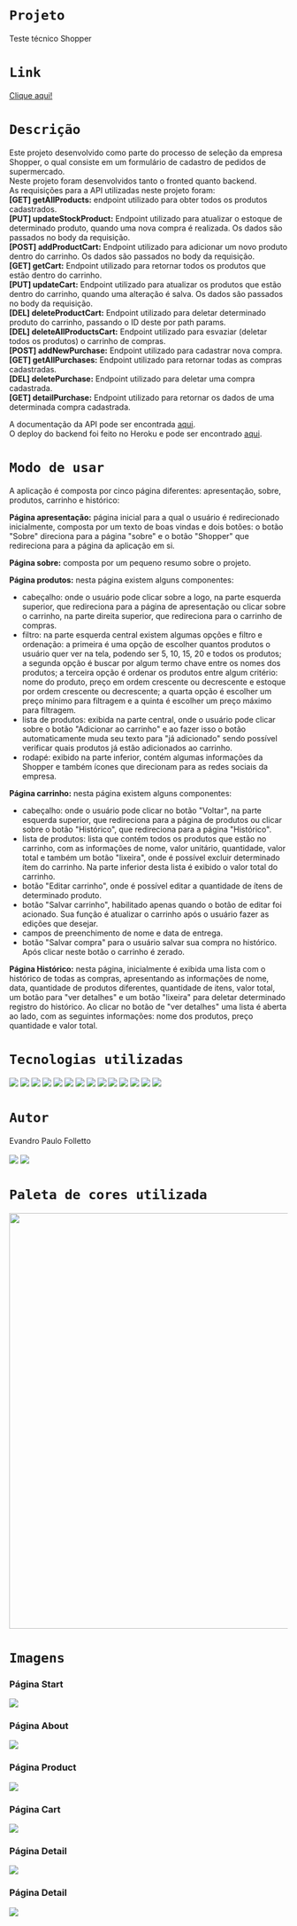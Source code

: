 # `Projeto`
Teste técnico Shopper

# `Link`
[Clique aqui!](https://folletto-shopper.surge.sh)

# `Descrição`
Este projeto desenvolvido como parte do processo de seleção da empresa Shopper, o qual consiste em um formulário de cadastro de pedidos de supermercado. </br>
Neste projeto foram desenvolvidos tanto o fronted quanto backend. </br>
As requisições para a API utilizadas neste projeto foram: </br>
**[GET] getAllProducts:** endpoint utilizado para obter todos os produtos cadastrados. </br>
**[PUT] updateStockProduct:** Endpoint utilizado para atualizar o estoque de determinado produto, quando uma nova compra é realizada. Os dados são passados no body da requisição. </br>
**[POST] addProductCart:** Endpoint utilizado para adicionar um novo produto dentro do carrinho. Os dados são passados no body da requisição. </br>
**[GET] getCart:** Endpoint utilizado para retornar todos os produtos que estão dentro do carrinho. </br>
**[PUT] updateCart:** Endpoint utilizado para atualizar os produtos que estão dentro do carrinho, quando uma alteração é salva. Os dados são passados no body da requisição. </br>
**[DEL] deleteProductCart:** Endpoint utilizado para deletar determinado produto do carrinho, passando o ID deste por path params. </br>
**[DEL] deleteAllProductsCart:** Endpoint utilizado para esvaziar (deletar todos os produtos) o carrinho de compras. </br>
**[POST] addNewPurchase:** Endpoint utilizado para cadastrar nova compra. </br>
**[GET] getAllPurchases:** Endpoint utilizado para retornar todas as compras cadastradas. </br>
**[DEL] deletePurchase:** Endpoint utilizado para deletar uma compra cadastrada. </br>
**[GET] detailPurchase:** Endpoint utilizado para retornar os dados de uma determinada compra cadastrada. </br>

A documentação da API pode ser encontrada [aqui](https://documenter.getpostman.com/view/21552787/2s83zgvRBu). </br>
O deploy do backend foi feito no Heroku e pode ser encontrado [aqui](https://folletto-shopper.herokuapp.com).

# `Modo de usar`
A aplicação é composta por cinco página diferentes: apresentação, sobre, produtos, carrinho e histórico:

**Página apresentação:** página inicial para a qual o usuário é redirecionado inicialmente, composta por um texto de boas vindas e dois botões: o botão "Sobre" direciona para a página "sobre" e o botão "Shopper" que redireciona para a página da aplicação em si.

**Página sobre:** composta por um pequeno resumo sobre o projeto.

**Página produtos:** nesta página existem alguns componentes:
- cabeçalho: onde o usuário pode clicar sobre a logo, na parte esquerda superior, que redireciona para a página de apresentação ou clicar sobre o carrinho, na parte direita superior, que redireciona para o carrinho de compras.
- filtro: na parte esquerda central existem algumas opções e filtro e ordenação: a primeira é uma opção de escolher quantos produtos o usuário quer ver na tela, podendo ser 5, 10, 15, 20 e todos os produtos; a segunda opção é buscar por algum termo chave entre os nomes dos produtos; a terceira opção é ordenar os produtos entre algum critério: nome do produto, preço em ordem crescente ou decrescente e estoque por ordem crescente ou decrescente; a quarta opção é escolher um preço mínimo para filtragem e a quinta é escolher um preço máximo para filtragem. </br>
- lista de produtos: exibida na parte central, onde o usuário pode clicar sobre o botão "Adicionar ao carrinho" e ao fazer isso o botão automaticamente muda seu texto para "já adicionado" sendo possível verificar quais produtos já estão adicionados ao carrinho. </br>
- rodapé: exibido na parte inferior, contém algumas informações da Shopper e também ícones que direcionam para as redes sociais da empresa.

**Página carrinho:** nesta página existem alguns componentes: </br>
- cabeçalho: onde o usuário pode clicar no botão "Voltar", na parte esquerda superior, que redireciona para a página de produtos ou clicar sobre o botão "Histórico", que redireciona para a página "Histórico". </br>
- lista de produtos: lista que contém todos os produtos que estão no carrinho, com as informações de nome, valor unitário, quantidade, valor total e também um botão "lixeira", onde é possível excluir determinado ítem do carrinho. Na parte inferior desta lista é exibido o valor total do carrinho. </br>
- botão "Editar carrinho", onde é possível editar a quantidade de ítens de determinado produto. </br>
- botão "Salvar carrinho", habilitado apenas quando o botão de editar foi acionado. Sua função é atualizar o carrinho após o usuário fazer as edições que desejar. </br>
- campos de preenchimento de nome e data de entrega. </br>
- botão "Salvar compra" para o usuário salvar sua compra no histórico. Após clicar neste botão o carrinho é zerado.

**Página Histórico:** nesta página, inicialmente é exibida uma lista com o histórico de todas as compras, apresentando as informações de nome, data, quantidade de produtos diferentes, quantidade de itens, valor total, um botão para "ver detalhes" e um botão "lixeira" para deletar determinado registro do histórico. Ao clicar no botão de "ver detalhes" uma lista é aberta ao lado, com as seguintes informações: nome dos produtos, preço quantidade e valor total.

# `Tecnologias utilizadas`
<div>
<img src="https://img.shields.io/badge/Visual_Studio_Code-0078D4?style=for-the-badge&logo=visual%20studio%20code&logoColor=white">
<img src="https://img.shields.io/badge/HTML5-E34F26?style=for-the-badge&logo=html5&logoColor=white">
<img src="https://img.shields.io/badge/JavaScript-F7DF1E?style=for-the-badge&logo=javascript&logoColor=black">
<img src="https://img.shields.io/badge/TypeScript-007ACC?style=for-the-badge&logo=typescript&logoColor=white">
<img src="https://img.shields.io/badge/styled--components-DB7093?style=for-the-badge&logo=styled-components&logoColor=white">
<img src="https://img.shields.io/badge/React-20232A?style=for-the-badge&logo=react&logoColor=61DAFB">
<img src="https://img.shields.io/badge/React_Router-CA4245?style=for-the-badge&logo=react-router&logoColor=white">
<img src="https://img.shields.io/badge/Node.js-43853D?style=for-the-badge&logo=node.js&logoColor=white">
<img src="https://img.shields.io/badge/MySQL-00000F?style=for-the-badge&logo=mysql&logoColor=white">
<img src="https://img.shields.io/badge/Express.js-404D59?style=for-the-badge">
<img src="https://img.shields.io/badge/Jest-323330?style=for-the-badge&logo=Jest&logoColor=white">
<img src="https://img.shields.io/badge/GIT-E44C30?style=for-the-badge&logo=git&logoColor=white">
<img src="https://img.shields.io/badge/GitHub-100000?style=for-the-badge&logo=github&logoColor=white">
<img src="https://img.shields.io/badge/Markdown-000000?style=for-the-badge&logo=markdown&logoColor=white">
</div>

# `Autor`
Evandro Paulo Folletto </br>
</br>
<a href="https://www.linkedin.com/in/evandrofolletto/"><img src="https://img.shields.io/badge/LinkedIn-0077B5?style=for-the-badge&logo=linkedin&logoColor=white"></a> 
<a href="https://github.com/epfolletto"><img src="https://img.shields.io/badge/GitHub-100000?style=for-the-badge&logo=github&logoColor=white"></a> 
</br>

# `Paleta de cores utilizada`
<img width="750px" src="./frontend/src/assets/images/color-theme.jpg"/>

# `Imagens`

### Página Start
<img src="./frontend/src/assets/images/readme/start.png"/>

### Página About
<img src="./frontend/src/assets/images/readme/about.png"/>

### Página Product
<img src="./frontend/src/assets/images/readme/products.png"/>

### Página Cart
<img src="./frontend/src/assets/images/readme/cart.png"/>

### Página Detail
<img src="./frontend/src/assets/images/readme/detail1.png"/>

### Página Detail
<img src="./frontend/src/assets/images/readme/detail2.png"/>